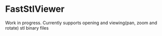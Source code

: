 # FastStlViewer
Work in progress.
Currently supports opening and viewing(pan, zoom and rotate) stl binary files 
